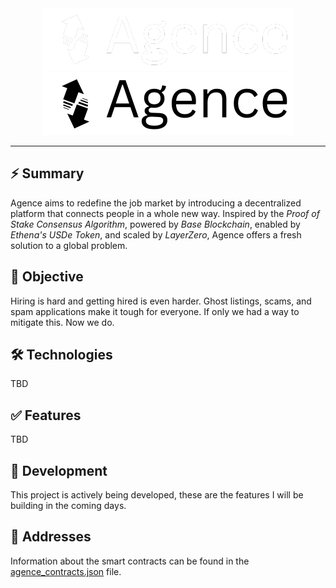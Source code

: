 <div align=center>
   <img src="https://raw.githubusercontent.com/ximon-x/agence/refs/heads/main/assets/logo-dark.png#gh-dark-mode-only">
   <img src="https://raw.githubusercontent.com/ximon-x/agence/refs/heads/main/assets/logo-light.png#gh-light-mode-only">
</div>

----

## ⚡ Summary 

Agence aims to redefine the job market by introducing a decentralized platform that connects people in a whole new way. Inspired by the *Proof of Stake Consensus Algorithm*, powered by *Base Blockchain*, enabled by *Ethena's USDe Token*, and scaled by *LayerZero*, Agence offers a fresh solution to a global problem.

## 🥅 Objective

Hiring is hard and getting hired is even harder. Ghost listings, scams, and spam applications make it tough for everyone. If only we had a way to mitigate this. Now we do.

## 🛠️ Technologies

TBD

## ✅ Features

TBD

## 🚧 Development

This project is actively being developed, these are the features I will be building in the coming days.


## 📑 Addresses

Information about the smart contracts can be found in the [agence_contracts.json](client/src/lib/interfaces/algorand/agence_contracts.json) file.
